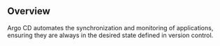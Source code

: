## Overview

Argo CD automates the synchronization and monitoring of applications, ensuring they are always in the desired state defined in version control.
